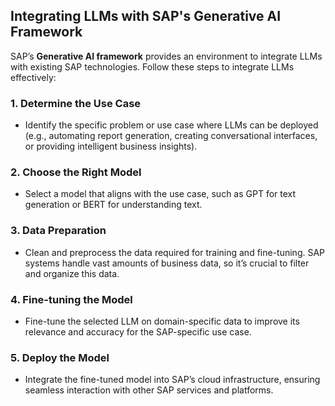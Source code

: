 ## Integrating LLMs with SAP's Generative AI Framework

SAP’s **Generative AI framework** provides an environment to integrate LLMs with existing SAP technologies. Follow these steps to integrate LLMs effectively:

### 1. **Determine the Use Case**
   - Identify the specific problem or use case where LLMs can be deployed (e.g., automating report generation, creating conversational interfaces, or providing intelligent business insights).

### 2. **Choose the Right Model**
   - Select a model that aligns with the use case, such as GPT for text generation or BERT for understanding text.

### 3. **Data Preparation**
   - Clean and preprocess the data required for training and fine-tuning. SAP systems handle vast amounts of business data, so it’s crucial to filter and organize this data.

### 4. **Fine-tuning the Model**
   - Fine-tune the selected LLM on domain-specific data to improve its relevance and accuracy for the SAP-specific use case.

### 5. **Deploy the Model**
   - Integrate the fine-tuned model into SAP’s cloud infrastructure, ensuring seamless interaction with other SAP services and platforms.
